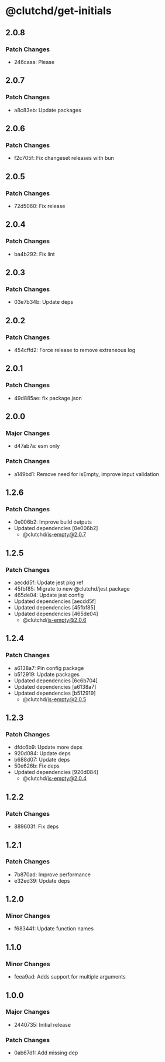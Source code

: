 # @clutchd/get-initials

## 2.0.8

### Patch Changes

- 246caaa: Please

## 2.0.7

### Patch Changes

- a8c83eb: Update packages

## 2.0.6

### Patch Changes

- f2c705f: Fix changeset releases with bun

## 2.0.5

### Patch Changes

- 72d5060: Fix release

## 2.0.4

### Patch Changes

- ba4b292: Fix lint

## 2.0.3

### Patch Changes

- 03e7b34b: Update deps

## 2.0.2

### Patch Changes

- 454cffd2: Force release to remove extraneous log

## 2.0.1

### Patch Changes

- 49d885ae: fix package.json

## 2.0.0

### Major Changes

- d47ab7a: esm only

### Patch Changes

- a149bd1: Remove need for isEmpty, improve input validation

## 1.2.6

### Patch Changes

- 0e006b2: Improve build outputs
- Updated dependencies [0e006b2]
  - @clutchd/is-empty@2.0.7

## 1.2.5

### Patch Changes

- aecdd5f: Update jest pkg ref
- 45fbf85: Migrate to new @clutchd/jest package
- 465de04: Update jest config
- Updated dependencies [aecdd5f]
- Updated dependencies [45fbf85]
- Updated dependencies [465de04]
  - @clutchd/is-empty@2.0.6

## 1.2.4

### Patch Changes

- a6138a7: Pin config package
- b512919: Update packages
- Updated dependencies [6c6b704]
- Updated dependencies [a6138a7]
- Updated dependencies [b512919]
  - @clutchd/is-empty@2.0.5

## 1.2.3

### Patch Changes

- dfdc6b9: Update more deps
- 920d084: Update deps
- b688d07: Update deps
- 50e626b: Fix deps
- Updated dependencies [920d084]
  - @clutchd/is-empty@2.0.4

## 1.2.2

### Patch Changes

- 889603f: Fix deps

## 1.2.1

### Patch Changes

- 7b870ad: Improve performance
- e32ed39: Update deps

## 1.2.0

### Minor Changes

- f683441: Update function names

## 1.1.0

### Minor Changes

- feea9ad: Adds support for multiple arguments

## 1.0.0

### Major Changes

- 2440735: Initial release

### Patch Changes

- 0ab67d1: Add missing dep
